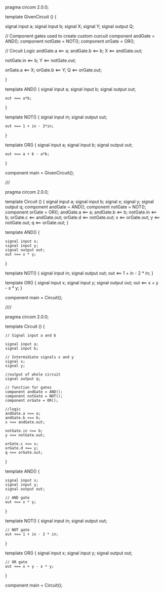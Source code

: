 pragma circom 2.0.0;

template GivenCircuit () {  

   signal input a;
   signal input b;
   signal X;
   signal Y;
   signal output Q;

   // Component gates used to create custom curcuit
   component andGate = AND();
   component notGate = NOT();
   component orGate = OR();

   // Circuit Logic
   andGate.a <== a;
   andGate.b <== b;
   X <== andGate.out;

   notGate.in <== b;
   Y <== notGate.out;

   orGate.a <== X;
   orGate.b <== Y;
   Q <== orGate.out;

}

template AND() {
    signal input a;
    signal input b;
    signal output out;

    out <== a*b;
}

template NOT() {
    signal input in;
    signal output out;

    out <== 1 + in - 2*in;
}

template OR() {
    signal input a;
    signal input b;
    signal output out;

    out <== a + b - a*b;
}

component main = GivenCircuit();


///





pragma circom 2.0.0;

template Circuit () {
    signal input a;
    signal input b;
    signal x;
    signal y;
    signal output q;
    component andGate = AND();
    component notGate = NOT();
    component orGate = OR();
    andGate.a <== a;
    andGate.b <== b;
    notGate.in <== b;
    orGate.c <== andGate.out;
    orGate.d <== notGate.out;
    x <== orGate.out;
    y <== notGate.out;
    q <== orGate.out;
}

template AND() {

    signal input x;
    signal input y;
    signal output out;
    out <== x * y;
}

template NOT() {
    signal input in;
    signal output out;
    out <== 1 + in - 2 * in;
}

template OR() {
    signal input x;
    signal input y;
    signal output out;
    out <== x + y - x * y;
}

component main = Circuit();

////

pragma circom 2.0.0;

template Circuit () {

    // Signal input a and b

    signal input a;
    signal input b;

    // Intermidiate signals x and y
    signal x;
    signal y;

    //output of whole circuit
    signal output q;

    // function for gates
    component andGate = AND();
    component notGate = NOT();
    component orGate = OR();

    //logic
    andGate.a <== a;
    andGate.b <== b;
    x <== andGate.out;

    notGate.in <== b;
    y <== notGate.out;

    orGate.c <== x;
    orGate.d <== y;
    q <== orGate.out;
}

template AND() {

    signal input x;
    signal input y;
    signal output out;

    // AND gate
    out <== x * y;
}

template NOT() {
    signal input in;
    signal output out;

    // NOT gate 
    out <== 1 + in - 2 * in;
}

template OR() {
    signal input x;
    signal input y;
    signal output out;

    // OR gate 
    out <== x + y - x * y;
}

component main = Circuit();